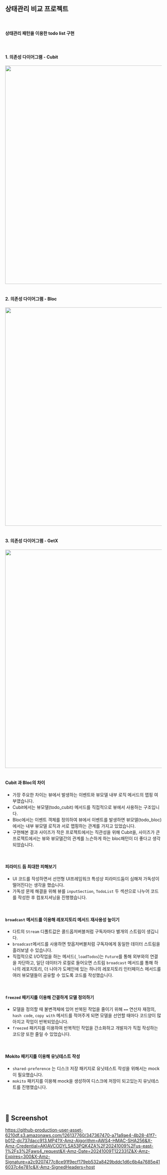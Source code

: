 ## 상태관리 비교 프로젝트

<br/>

#### 상태관리 패턴을 이용한 todo list 구현

<br/>

#### 1. 의존성 다이어그램 - Cubit

<img src="https://github.com/user-attachments/assets/a85d535f-24bd-4406-89bf-bb371cfc03a9" width="700">

<br/>
<br/>

#### 2. 의존성 다이어그램 - Bloc

<img src="https://github.com/user-attachments/assets/f91b9550-5013-4011-937d-9e8ea9da8c49" width="700">

<br/>
<br/>

#### 3. 의존성 다이어그램 - GetX

<img src="https://github.com/user-attachments/assets/9e07bc43-4455-4b1c-a0bd-f2c9bc90ad2d" width="700">



<br/>



<br/>

#### Cubit 과 Bloc의 차이
- 가장 주요한 차이는 뷰에서 발생하는 이벤트와 뷰모델 내부 로직 메서드의 맵핑 여부였습니다.
- Cubit에서는 뷰모델(todo_cubit) 메서드를 직접적으로 뷰에서 사용하는 구조입니다.
- Bloc에서는 이벤트 객체를 정의하여 뷰에서 이벤트를 발생하면 뷰모델(todo_bloc)에서는 내부 뷰모델 로직과 서로 맵핑하는 관계를 가지고 있었습니다.
- 구현해본 결과 사이즈가 작은 프로젝트에서는 직관성을 위해 Cubit을, 사이즈가 큰 프로젝트에서는 뷰와 뷰모델간의 관계를 느슨하게 하는 bloc패턴이 더 좋다고 생각되었습니다.

<br/>

#### 피라미드 둠 최대한 피해보기

- UI 코드를 작성하면서 선언형 UI프레임워크 특성상 피라미드둠이 심해져 가독성이 떨어진다는 생각을 했습니다.
- 가독성 문제 해결을 위해 뷰를 `inputSection`, `TodoList` 두 섹션으로 나누어 코드를 작성한 후 컴포지셔닝을 진행했습니다.

<br/>

#### `broadcast` 메서드를 이용해 레포지토리 메서드 재사용성 높이기
- 다트의 `Stream` 디폴트값은 콜드옵저버블처럼 구독자마다 별개의 스트림이 생깁니다.
- `broadcast`메서드를 사용하면 핫옵저버블처럼 구독자에게 동일한 데이터 스트림을 흘러보낼 수 있습니다.
- 직접적으로 I/O작업을 하는 메서드(`_loadTodos`)는 `Future`를 통해 외부와의 연결을 차단하고, 일단 데이터가 로컬로 들어오면 스트림 `broadcast` 메서드를 통해 하나의 레포지토리, 더 나아가 도메인에 있는 하나의 레포지토리 인터페이스 메서드를 여러 뷰모델들이 공유할 수 있도록 코드를 작성했습니다.

<br/>

#### `freezed` 패키지를 이용해 간결하게 모델 정의하기
- 모델을 정의할 때 불변객체에 있어 반복된 작업을 줄이기 위해 `==` 연산자 재정의, `hash code`, `copy with` 메서드를 적어주게 되면 모델을 선언할 때마다 코드양이 많아지고 작업이 반복되었습니다.
- `freezed` 패키지를 이용하여 반복적인 작업을 간소화하고 개발자가 직접 작성하는 코드양 또한 줄일 수 있었습니다.

<br/>

#### Mokito 패키지를 이용해 유닛테스트 작성
- `shared-preference` 는 디스크 저장 패키지로 유닛테스트 작성을 위해서는 mock이 필요했습니다.
- `mokito` 패키지를 이용해 mock을 생성하여 디스크에 저장이 되고있는지 유닛테스트를 진행했습니다.


<br/>
<br/>

## 📸 Screenshot 

https://github-production-user-asset-6210df.s3.amazonaws.com/126137760/347367470-a71a9ae4-4b28-41f7-b012-dc737dacc913.MP4?X-Amz-Algorithm=AWS4-HMAC-SHA256&X-Amz-Credential=AKIAVCODYLSA53PQK4ZA%2F20241009%2Fus-east-1%2Fs3%2Faws4_request&X-Amz-Date=20241009T122331Z&X-Amz-Expires=300&X-Amz-Signature=a2c9207477c8ce91f9ecf179eb532a8429bddc1d6c6b4a7685e416037c4e781c&X-Amz-SignedHeaders=host
